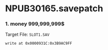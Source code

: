 # NPUB30165.savepatch

### 1. money 999,999,999$

Target File: `SLOT1.SAV`

```
write at 0x0000931C:0x3B9AC9FF
```

